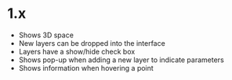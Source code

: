 # 1.x
- Shows 3D space
- New layers can be dropped into the interface
- Layers have a show/hide check box
- Shows pop-up when adding a new layer to indicate parameters
- Shows information when hovering a point
